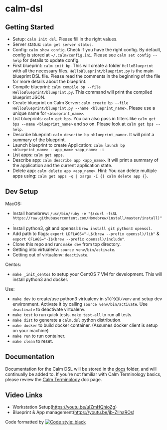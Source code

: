 # calm-dsl

## Getting Started
 - Setup: `calm init dsl`. Please fill in the right values.
 - Server status: `calm get server status`.
 - Config: `calm show config`. Check if you have the right config. By default, config is stored at `~/.calm/config.ini`. Please see `calm set config --help` for details to update config.
 - First blueprint: `calm init bp`. This will create a folder `HelloBlueprint` with all the necessary files. `HelloBlueprint/blueprint.py` is the main blueprint DSL file. Please read the comments in the beginning of the file for more details about the blueprint.
 - Compile blueprint: `calm compile bp --file HelloBlueprint/blueprint.py`. This command will print the compiled blueprint JSON.
 - Create blueprint on Calm Server: `calm create bp --file HelloBlueprint/blueprint.py --name <blueprint_name>`. Please use a unique name for `<blueprint_name>`.
 - List blueprints: `calm get bps`. You can also pass in filters like `calm get bps --name <blueprint_name>` and so on. Please look at `calm get bps --help`.
 - Describe blueprint: `calm describe bp <blueprint_name>`. It will print a summary of the blueprint.
 - Launch blueprint to create Application: `calm launch bp <blueprint_name> --app_name <app_name> -i`
 - List apps: `calm get apps`.
 - Describe app: `calm describe app <app_name>`. It will print a summary of the application and the current application state.
 - Delete app: `calm delete app <app_name>`. Hint: You can delete multiple apps using: `calm get apps -q | xargs -I {} calm delete app {}`.

## Dev Setup

MacOS:
 - Install homebrew: `/usr/bin/ruby -e "$(curl -fsSL https://raw.githubusercontent.com/Homebrew/install/master/install)"`.
 - Install python3, git and openssl: `brew install git python3 openssl`.
 - Add path to flags: `export LDFLAGS="-L$(brew --prefix openssl)/lib"` & `export CFLAGS="-I$(brew --prefix openssl)/include"`.
 - Clone this repo and run: `make dev` from top directory.
 - Getting into virtualenv: `source venv/bin/activate`.
 - Getting out of virtualenv: `deactivate`.

Centos:
 - `make _init_centos` to setup your CentOS 7 VM for development. This will install python3 and docker.

Use:
 -  `make dev` to create/use python3 virtualenv in `$TOPDIR/venv` and setup dev environment. Activate it by calling `source venv/bin/activate`. Use `deactivate` to deactivate virtualenv.
 -  `make test` to run quick tests. `make test-all` to run all tests.
 -  `make dist` to generate a `calm.dsl` python distribution.
 -  `make docker` to build docker container. (Assumes docker client is setup on your machine)
 -  `make run` to run container.
 -  `make clean` to reset.

## Documentation

Documentation for the Calm DSL will be stored in the [docs](docs/) folder, and will continually be added to. If you're not familiar with Calm Terminology basics, please review the [Calm Terminology](docs/01-Calm-Terminology/) doc page.

## Video Links
 - Workstation Setup(https://youtu.be/uIZmHQhioZg)
 - Blueprint & App management(https://youtu.be/jb-ZllhaROs)

Code formatted by [![Code style: black](https://img.shields.io/badge/code%20style-black-000000.svg)](https://github.com/ambv/black)
